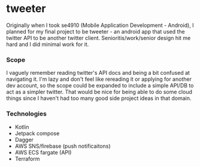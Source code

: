 # tweeter

Originally when I took se4910 (Mobile Application Development - Android), I planned for my final project to be tweeter - an android app that used the twitter API to be another twitter client. Senioritis/work/senior design hit me hard and I did minimal work for it.

### Scope

I vaguely remember reading twitter's API docs and being a bit confused at navigating it. I'm lazy and don't feel like rereading it or applying for another dev account, so the scope could be expanded to include a simple API/DB to act as a simpler twitter. That would be nice for being able to do some cloud things since I haven't had too many good side project ideas in that domain.  

### Technologies

* Kotlin
* Jetpack compose
* Dagger
* AWS SNS/firebase (push notificaitons)
* AWS ECS fargate (API)
* Terraform
